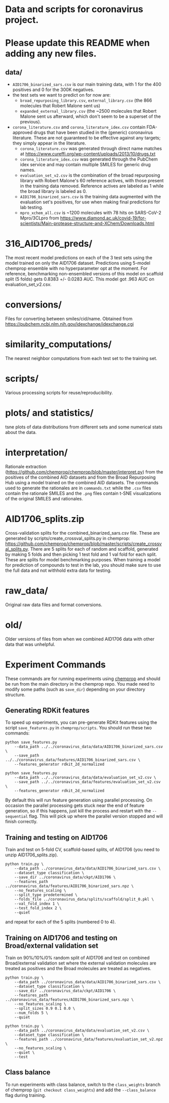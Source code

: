 # Data and scripts for coronavirus project. 

# Please update this README when adding any new files. 

## data/
- `AID1706_binarized_sars.csv` is our main training data, with 1 for the 400 positives and 0 for the 300K negatives. 
- the test sets we want to predict on for now are:
  - `broad_repurposing_library.csv`, `external_library.csv` (the 866 molecules that Robert Malone sent us)
  - `expanded_external_library.csv` (the ~2500 molecules that Robert Malone sent us afterward, which don't seem to be a superset of the previous).
- `corona_literature.csv` and `corona_literature_idex.csv` contain FDA-approved drugs that have been studied in the (generic) coronavirus literature. These are not guaranteed to be effective against any targets; they simply appear in the literature. 
  - `corona_literature.csv` was generated through direct name matches at https://www.cureffi.org/wp-content/uploads/2013/10/drugs.txt
  - `corona_literature_idex.csv` was generated through the PubChem idex service and may contain multiple SMILES for generic drug names. 
  - `evaluation_set_v2.csv` is the combination of the broad repurposing library with Robert Malone's 60 reference actives, with those present in the training data removed. Reference actives are labeled as 1 while the broad library is labeled as 0. 
  - `AID1706_binarized_sars.csv` is the training data augmented with the evaluation set's positives, for use when making final predictions for lab testing. 
  - `mpro_xchem_all.csv` is ~1200 molecules with 78 hits on SARS-CoV-2 Mpro/3CLpro from https://www.diamond.ac.uk/covid-19/for-scientists/Main-protease-structure-and-XChem/Downloads.html

# 316_AID1706_preds/ 
The most recent model predictions on each of the 3 test sets using the model trained on only the AID1706 dataset. Predictions using 5-model chemprop ensemble with no hyperparameter opt at the moment. For reference, benchmarking non-ensembled versions of this model on scaffold split (5 folds) gets 0.8383 +/- 0.0283 AUC. This model got .963 AUC on evaluation_set_v2.csv. 

# conversions/
Files for converting between smiles/cid/name. Obtained from https://pubchem.ncbi.nlm.nih.gov/idexchange/idexchange.cgi

# similarity_computations/ 
The nearest neighbor computations from each test set to the training set. 

# scripts/ 
Various processing scripts for reuse/reproducibility.

# plots/ and statistics/ 
tsne plots of data distributions from different sets and some numerical stats about the data. 

# interpretation/

Rationale extraction (https://github.com/chemprop/chemprop/blob/master/interpret.py) from the positives of the combined AID datasets and from the Broad Repurposing Hub using a model trained on the combined AID datasets. The commands used to generate the rationales are in `commands.txt` while the `.csv` files contain the rationale SMILES and the `.png` files contain t-SNE visualizations of the original SMILES and rationales.

# AID1706_splits.zip
Cross-validation splits for the combined_binarized_sars.csv file. These are generated by scripts/create_crossval_splits.py in chemprop: https://github.com/chemprop/chemprop/blob/master/scripts/create_crossval_splits.py. There are 5 splits for each of random and scaffold, generated by making 5 folds and then picking 1 test fold and 1 val fold for each split. These are splits for model benchmarking purposes. When training a model for prediction of compounds to test in the lab, you should make sure to use the full data and not withhold extra data for testing. 

# raw_data/
Original raw data files and format conversions. 

# old/
Older versions of files from when we combined AID1706 data with other data that was unhelpful. 

# Experiment Commands

These commands are for running experiments using [chemprop](https://github.com/chemprop/chemprop) and should be run from the main directory in the chemprop repo. You made need to modify some paths (such as `save_dir`) depending on your directory structure.

## Generating RDKit features

To speed up experiments, you can pre-generate RDKit features using the script `save_features.py` in `chemprop/scripts`. You should run these two commands:

```
python save_features.py
    --data_path ../../coronavirus_data/data/AID1706_binarized_sars.csv \
    --save_path ../../coronavirus_data/features/AID1706_binarized_sars.csv \
    --features_generator rdkit_2d_normalized
```

```
python save_features.py
    --data_path ../../coronavirus_data/data/evaluation_set_v2.csv \
    --save_path ../../coronavirus_data/features/evaluation_set_v2.csv \
    --features_generator rdkit_2d_normalized
```

By default this will run feature generation using parallel processing. On occasion the parallel processing gets stuck near the end of feature generation, so if this happens, just kill the process and restart with the `--sequential` flag. This will pick up where the parallel version stopped and will finish correctly.


## Training and testing on AID1706

Train and test on 5-fold CV, scaffold-based splits, of AID1706 (you need to unzip AID1706_splits.zip).

```
python train.py \
    --data_path ../coronavirus_data/data/AID1706_binarized_sars.csv \
    --dataset_type classification \
    --save_dir ../coronavirus_data/ckpt/AID1706 \
    --features_path ../coronavirus_data/features/AID1706_binarized_sars.npz \
    --no_features_scaling \
    --split_type predetermined \
    --folds_file ../coronavirus_data/splits/scaffold/split_0.pkl \
    --val_fold_index 1 \
    --test_fold_index 2 \
    --quiet
```

and repeat for each of the 5 splits (numbered 0 to 4). 

## Training on AID1706 and testing on Broad/external validation set

Train on 90%/10%/0% random split of AID1706 and test on combined Broad/external validation set where the external validation molecules are treated as positives and the Broad molecules are treated as negatives.

```
python train.py \
    --data_path ../coronavirus_data/data/AID1706_binarized_sars.csv \
    --dataset_type classification \
    --save_dir ../coronavirus_data/ckpt/AID1706 \
    --features_path ../coronavirus_data/features/AID1706_binarized_sars.npz \
    --no_features_scaling \
    --split_sizes 0.9 0.1 0.0 \
    --num_folds 5 \
    --quiet
```

```
python train.py \
    --data_path ../coronavirus_data/data/evaluation_set_v2.csv \
    --dataset_type classification \
    --features_path ../coronavirus_data/features/evaluation_set_v2.npz \
    --no_features_scaling \
    --quiet \
    --test
```

## Class balance

To run experiments with class balance, switch to the `class_weights` branch of chemprop (`git checkout class_weights`) and add the `--class_balance` flag during training.
